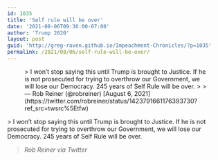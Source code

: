 ```yaml
---
id: 1035
title: 'Self rule will be over'
date: '2021-08-06T09:36:00-07:00'
author: 'Trump 2020'
layout: post
guid: 'http://greg-raven.github.io/Impeachment-Chronicles/?p=1035'
permalink: /2021/08/06/self-rule-will-be-over/
---
```


<figure class="wp-block-embed is-type-rich is-provider-twitter wp-block-embed-twitter"><div class="wp-block-embed__wrapper">> I won’t stop saying this until Trump is brought to Justice. If he is not prosecuted for trying to overthrow our Government, we will lose our Democracy. 245 years of Self Rule will be over.
> 
> — Rob Reiner (@robreiner) [August 6, 2021](https://twitter.com/robreiner/status/1423791661176393730?ref_src=twsrc%5Etfw)

<script async="" charset="utf-8" src="https://platform.twitter.com/widgets.js"></script></div></figure>> I won’t stop saying this until Trump is brought to Justice. If he is not prosecuted for trying to overthrow our Government, we will lose our Democracy. 245 years of Self Rule will be over.
> 
> <cite>Rob Reiner via Twitter</cite>